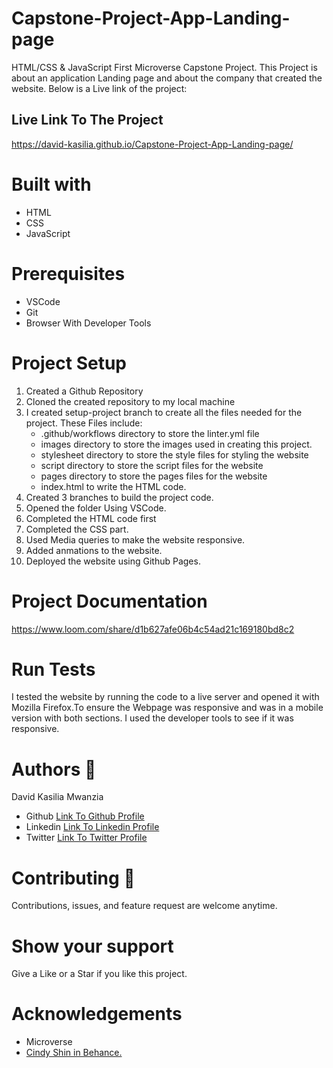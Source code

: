 # Capstone-Project-App-Landing-page

HTML/CSS &amp; JavaScript First Microverse Capstone Project.
This Project is about an application Landing page and about the company that created the website.
Below is a Live link of the project:

## Live Link To The Project
https://david-kasilia.github.io/Capstone-Project-App-Landing-page/

# Built with
<ul>
<li>HTML</li>
<li>CSS</li>
<li>JavaScript</li>
</ul>

# Prerequisites
<ul>
<li>VSCode</li>
<li>Git</li>
<li>Browser With Developer Tools</li>
</ul>

# Project Setup
<ol>
<li>Created a Github Repository</li>
<li>Cloned the created repository to my local machine</li>
<li>I created setup-project branch to create all the files needed for the project. These Files include:
        <ul>
            <li>.github/workflows directory to store the linter.yml file</li>
            <li>images directory to store the images used in creating this project.</li>
            <li>stylesheet directory to store the style files for styling the website</li>
            <li>script directory to store the script files for the website</li>
            <li>pages directory to store the pages files for the website</li>
            <li>index.html to write the HTML code.</li>
        </ul>
<li>Created 3 branches to build the project code.</li>
<li>Opened the folder Using VSCode.</li>
<li>Completed the HTML code first</li>
<li>Completed the CSS part.</li>
<li>Used Media queries to make the website responsive.</li>
<li>Added anmations to the website.</li>
<li>Deployed the website using Github Pages.</li>
</ol>

# Project Documentation 
https://www.loom.com/share/d1b627afe06b4c54ad21c169180bd8c2

# Run Tests
I tested the website by running the code to a live server and opened it with Mozilla Firefox.To ensure the Webpage was responsive and was in a mobile version with both sections. I used the developer tools to see if it was responsive.

# Authors  	:bookmark_tabs:
David Kasilia Mwanzia
<ul>
<li>Github <a href="https://github.com/David-Kasilia">Link To Github Profile</a></li>
<li>Linkedin <a href="https://www.linkedin.com/in/david-kasilia-846241211/">Link To Linkedin Profile</a></li>
<li>Twitter <a href="https://twitter.com/DavidKasilia">Link To Twitter Profile</a></li>
</ul>

# Contributing :handshake:
Contributions, issues, and feature request are welcome anytime.

# Show your support
Give a Like or a Star if you like this project.

# Acknowledgements
<ul>
<li>Microverse</li>
<li><a href="https://www.behance.net/adagio07">Cindy Shin in Behance.</a></li>
</ul>